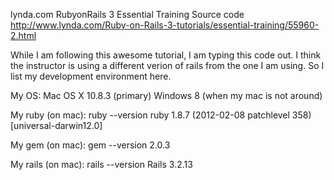  lynda.com
 RubyonRails 3 Essential Training
 Source code
 http://www.lynda.com/Ruby-on-Rails-3-tutorials/essential-training/55960-2.html
 
 While I am following this awesome tutorial, I am typing this code out.
 I think the instructor is using a different verion of rails from the one I am using.
 So I list my development environment here.
 
 My OS:
 Mac OS X 10.8.3 (primary)
 Windows 8 (when my mac is not around)
 
 My ruby (on mac):
 ruby --version
 ruby 1.8.7 (2012-02-08 patchlevel 358) [universal-darwin12.0]
 
 My gem (on mac):
 gem --version
 2.0.3
 
 My rails (on mac):
 rails --version
 Rails 3.2.13
